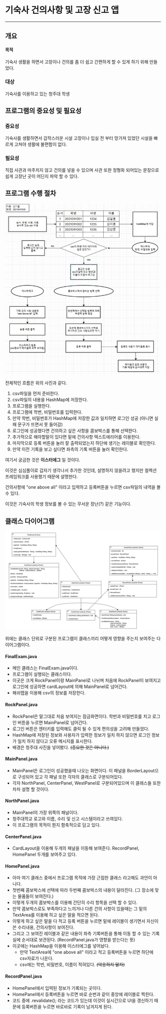 # 기숙사 건의사항 및 고장 신고 앱

----


## 개요


#### 목적

기숙사 생활을 하면서 고장이나 건의를 좀 더 쉽고 간편하게 할 수 있게 하기 위해 만들었다.

### 대상

기숙사를 이용하고 있는 청주대 학생

## 프로그램의 중요성 및 필요성

### 중요성

기숙사를 생활하면서 갑작스러운 시설 고장이나 입실 전 부터 망가져 있었던 시설을 빠르게 고쳐야 생활에 불편함이 없다.

### 필요성

직접 사관과 마주치지 않고 건의를 넣을 수 있으며 사관 또한 정형화 되어있는 문장으로 쉽게 고장난 곳이 어딘지 파악 할 수 있다.

## 프로그램 수행 절차

![Program_Diagram](https://github.com/hoon1113/GUI_FinalExam/blob/main/Program_Diagram.jpg)

전체적인 흐름은 위의 사진과 같다.

1. csv파일을 먼저 준비한다.
2. csv파일의 내용을 HashMap에 저장한다.
3. 프로그램을 실행한다.
4. 프로그램에 학번, 비밀번호를 입력한다.
5. 만약 학번, 비밀번호가 HashMap에 저장한 값과 일치하면 로그인 성공 (아니면 실패 문구가 뜨면서 못 들어감)
6. 로그인에 성공했다면 건의하고 싶은 사항을 콤보박스를 통해 선택한다.
7. 추가적으로 해야할말이 있다면 밑에 건의사항 텍스트에리어를 이용한다.
8. 마지막으로 등록 버튼을 눌러 잘 출력되었는지 하단에 생기는 레이블로 확인한다.
9. 만약 이전 기록을 보고 싶다면 좌측의 기록 버튼을 눌러 확인한다.

여기서 궁금한 것은 __이스터에그__ 일 것이다.

이것은 심심풀이로 갑자기 생각나서 추가한 것인데, 설명하지 않을려고 했지만 컬렉션 프레임워크를 사용했기 때문에 설명한다.

건의사항에 "one above all" 이라고 입력하고 등록버튼을 누르면 csv파일의 내역을 볼 수 있다.

이것은 기숙사의 학생 정보를 볼 수 있는 무서운 장난(?) 같은 기능이다.

## 클래스 다이어그램

![Class_Diagram](https://github.com/hoon1113/GUI_FinalExam/blob/main/Class_Diagram.jpg)

위에는 클래스 단위로 구분된 프로그램이 클래스끼리 어떻게 영향을 주는지 보여주는 다이어그램이다.
#### FinalExam.java
- 메인 클래스는 FinalExam.java이다.
- 프로그램이 실행되는 클래스이다.
- 이곳은 크게 RockPanel이랑 MainPanel로 나뉘며 처음에 RockPanel이 보여지고 로그인에 성공하면 cardLayout에 의해 MainPanel로 넘어간다.
- 해쉬멥을 이용해 csv의 정보를 저장한다.
#### RockPanel.java
- RockPanel은 말그대로 처음 보여지는 잠금화면이다. 학번과 비밀번호를 치고 로그인 버튼을 누르면 MainPanel로 넘어간다.
- 로그인 버튼은 엔터키를 입력해도 클릭 될 수 있게 편의성을 고려해 만들었다.
- HashMap에 저장된 정보와 사용자가 입력한 정보가 일치 하지 않으면 로그인 정보가 일치 하지 않다고 오류 메시지를 표시한다.
- 배경은 청주대 사진을 넣어봤다. ~~(중요한 것은 아니다.)~~
#### MainPanel.java
- MainPanel은 로그인이 성공했을때 나오는 화면이다. 이 패널을 BorderLayout으로 구성되어 있고 각 패널 또한 각자의 클래스로 구분되어있다.
- 각자 NorthPanel, CenterPanel, WestPanel로 구분되어있으며 이 클래스들 또한 차차 설명 할 것이다.
#### NorthPanel.java
- MainPanel의 가장 위쪽의 패널이다.
- 청주대학교 로고와 이름, 수리 및 신고 시스템이라고 쓰여있다.
- 이 프로그램의 목적이 뭔지 함축적으로 담고 있다.
#### CenterPanel.java
- CardLayout을 이용해 두개의 패널을 이동해 보여준다. RecordPanel, HomePanel 두개를 보여주고 있다.
#### HomePanel.java
- 아마 여기 클래스 중에서 프로그램 목적에 가장 근접한 클래스 라고해도 과언이 아니다.
- 첫번째 콤보박스에 선택에 따라 두번째 콤보박스의 내용이 달라진다. (그 장소에 맞는 물품들이 보여진다.)
- 이렇게 두개의 콤보박스를 이용해 간단히 수리 항목을 선택 할 수 있다.
- 만약 콤보박스로도 부족하다고 느끼거나 다른 건의 사항이 있을때는 그 밑의 TextArea를 이용해 하고 싶은 말을 적으면 된다.
- 이렇게 하고 싶은 말을 다 적고 등록 버튼을 누르면 밑에 레이블이 생기면서 자신이 쓴 수리내용, 건의사항이 보여진다.
- 그리고 그 보여진 레이블과 같은 내용이 좌측 기록버튼을 통해 이동 할 수 있는 기록실에 순서대로 보관된다. (RecordPanel.java가 영향을 받는다는 뜻)
- 이곳에는 HashMap을 이용해 이스터에그를 넣어놨다.
  - 만약 TextArea에 "one above all" 이라고 적고 등록버튼을 누르면 하단에 csv자료가 나온다.
  - csv에는 학번, 비밀번호, 이름이 적혀있다. ~~(악용하지 말자)~~
#### RecordPanel.java
- HomePanel에서 입력된 정보가 기록되는 곳이다.
- HomePanel에서 등록버튼을 누르면 바로 순번과 같이 중앙에 레이블로 찍힌다.
- 코드 중에 .revalidate(); 라는 코드가 있는데 이것이 실시간으로 UI을 갱신하기 때문에 등록버튼을 누르면 바로바로 기록이 남겨지게 된다.

